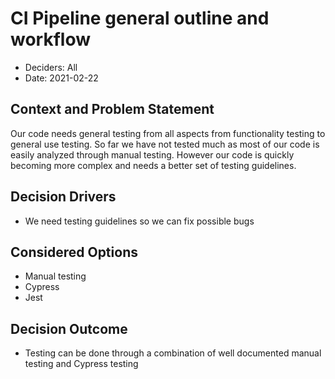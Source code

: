 # CI Pipeline general outline and workflow

* Deciders: All
* Date: 2021-02-22

## Context and Problem Statement

Our code needs general testing from all aspects from functionality testing to general use testing. So far we have not tested much as most of our code is easily analyzed through manual testing. However our code is quickly becoming more complex and needs a better set of testing guidelines.

## Decision Drivers
* We need testing guidelines so we can fix possible bugs

## Considered Options

* Manual testing
* Cypress
* Jest

## Decision Outcome

* Testing can be done through a combination of well documented manual testing and Cypress testing